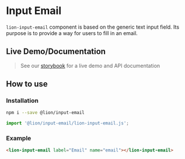# Input Email

`lion-input-email` component is based on the generic text input field. Its purpose is to provide a way for users to fill in an email.

## Live Demo/Documentation

> See our [storybook](http://lion-web-components.netlify.com/?path=/docs/forms-input-email--default-story) for a live demo and API documentation

## How to use

### Installation

```sh
npm i --save @lion/input-email
```

```js
import '@lion/input-email/lion-input-email.js';
```

### Example

```html
<lion-input-email label="Email" name="email"></lion-input-email>
```
